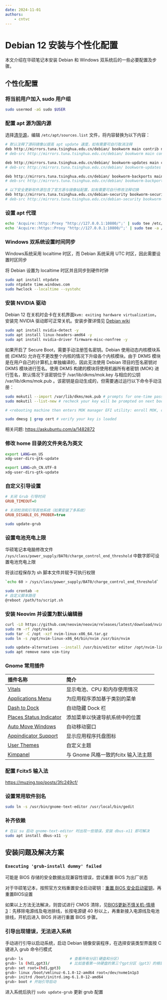 ```yaml
---
date: 2024-11-01 
authors:
    - cntvc
---
```


# Debian 12 安装与个性化配置

<!-- more -->

本文介绍在华硕笔记本安装 Debian 和 Windows 双系统后的一些必要配置及步骤。

## 个性化配置

### 将当前用户加入 sudo 用户组
```bash
sudo usermod -aG sudo $USER
```

### 配置 apt 源为国内源

选择[清华源](https://mirrors.tuna.tsinghua.edu.cn/help/debian/)，编辑 `/etc/apt/sources.list` 文件，将内容替换为以下内容：

```bash
# 默认注释了源码镜像以提高 apt update 速度，如有需要可自行取消注释
deb http://mirrors.tuna.tsinghua.edu.cn/debian/ bookworm main contrib non-free non-free-firmware
# deb-src http://mirrors.tuna.tsinghua.edu.cn/debian/ bookworm main contrib non-free non-free-firmware

deb http://mirrors.tuna.tsinghua.edu.cn/debian/ bookworm-updates main contrib non-free non-free-firmware
# deb-src http://mirrors.tuna.tsinghua.edu.cn/debian/ bookworm-updates main contrib non-free non-free-firmware

deb http://mirrors.tuna.tsinghua.edu.cn/debian/ bookworm-backports main contrib non-free non-free-firmware
# deb-src http://mirrors.tuna.tsinghua.edu.cn/debian/ bookworm-backports main contrib non-free non-free-firmware

# 以下安全更新软件源包含了官方源与镜像站配置，如有需要可自行修改注释切换
deb http://mirrors.tuna.tsinghua.edu.cn/debian-security bookworm-security main contrib non-free non-free-firmware
# deb-src http://mirrors.tuna.tsinghua.edu.cn/debian-security bookworm-security main contrib non-free non-free-firmware
```

### 设置 apt 代理
```bash
echo 'Acquire::http::Proxy "http://127.0.0.1:10800/";' | sudo tee /etc/apt/apt.conf.d/proxy.conf
echo 'Acquire::https::Proxy "http://127.0.0.1:10800/";' | sudo tee -a /etc/apt/apt.conf.d/proxy.conf
```

### Windows 双系统设置时间同步
Windows系统采用 localtime 时区，而 Debian 系统采用 UTC 时区，因此需要设置时区同步

将 Debian 设置为 localtime 时区并且同步到硬件时钟

```bash
sudo apt install ntpdate
sudo ntpdate time.windows.com
sudo hwclock --localtime --systohc
```

### 安装 NVIDIA 驱动

Debian 12 在关机时会卡在关机界面```kvm: exiting hardware virtualization```，安装完 NVIDIA 驱动即可正常关机。安装步骤详情见 [Debian wiki](https://wiki.debian.org/NvidiaGraphicsDrivers)

```bash
sudo apt install nvidia-detect -y
sudo apt install linux-headers-amd64 -y
sudo apt install nvidia-driver firmware-misc-nonfree -y
```

如果开启了 Secure Boot，需要手动注册签名密钥。Debian 使用动态内核模块系统 (DKMS) 允许在不更改整个内核的情况下升级各个内核模块。由于 DKMS 模块是在用户自己的计算机上单独编译的，因此无法使用 Debian 项目的签名密钥对 DKMS 模块进行签名。使用 DKMS 构建的模块将使用机器所有者密钥 (MOK) 进行签名，默认情况下该密钥位于 /var/lib/dkms/mok.key 与相应的公钥 /var/lib/dkms/mok.pub 。该密钥是自动生成的，但需要通过运行以下命令手动注册：

```bash
sudo mokutil --import /var/lib/dkms/mok.pub # prompts for one-time password
sudo mokutil --list-new # recheck your key will be prompted on next boot

# <rebooting machine then enters MOK manager EFI utility: enroll MOK, continue, confirm, enter password, reboot>

sudo dmesg | grep cert # verify your key is loaded
```

相关问题: https://askubuntu.com/a/1482872


### 修改 home 目录的文件夹名为英文
```bash
export LANG=en_US
xdg-user-dirs-gtk-update
```

```bash
export LANG=zh_CN.UTF-8  
xdg-user-dirs-gtk-update
```

### 自定义引导设置


```ini title="/etc/default/grub"
# 关闭 Grub 引导时间
GRUB_TIMEOUT=0

# 关闭检测和引导其他系统（如果安装了多系统）
GRUB_DISABLE_OS_PROBER=true
```

```bash
sudo update-grub
```


### 设置电池充电上限

华硕笔记本电脑修改文件 `/sys/class/power_supply/BAT0/charge_control_end_threshold` 中数字即可设置电池充电上限

将该过程保存为 sh 脚本文件并赋予可执行权限
```bash
`echo 60 > /sys/class/power_supply/BAT0/charge_control_end_threshold`
```

```bash
sudo crontab -e
# 自定义脚本路径
@reboot /path/to/script.sh
```

### 安装 Neovim 并设置为默认编辑器
```bash
curl -LO https://github.com/neovim/neovim/releases/latest/download/nvim-linux-x86_64.tar.gz
sudo rm -rf /opt/nvim
sudo tar -C /opt -xzf nvim-linux-x86_64.tar.gz
sudo ln -s /opt/nvim-linux-x86_64/bin/nvim /usr/bin/nvim

sudo update-alternatives --install /usr/bin/editor editor /opt/nvim-linux-x86_64/bin/nvim 50
sudo apt remove nano vim-tiny
```

### Gnome 常用插件
| 插件名称 | 简介 |
|:---|:---|
| [Vitals](https://extensions.gnome.org/extension/1460/vitals/) | 显示电池、CPU 和内存使用情况 |
| [Applications Menu](https://extensions.gnome.org/extension/6/applications-menu/) | 为应用程序添加基于类别的菜单 |
| [Dash to Dock](https://extensions.gnome.org/extension/307/dash-to-dock/) | 自动隐藏 Dock 栏 |
| [Places Status Indicator](https://extensions.gnome.org/extension/8/places-status-indicator/) | 添加菜单以快速导航系统中的位置 |
| [Auto Move Windows](https://extensions.gnome.org/extension/16/auto-move-windows/) | 自动移动窗口 |
| [Appindicator Support](https://extensions.gnome.org/extension/615/appindicator-support/) | 显示应用程序托盘图标 |
| [User Themes](https://extensions.gnome.org/extension/19/user-themes/) | 自定义主题 |
| [Kimpanel](https://extensions.gnome.org/extension/261/kimpanel/) | 与 Gnome 风格一致的fcitx 输入法主题 |


### 配置 Fcitx5 输入法

https://muzing.top/posts/3fc249cf/

### 设置常用软件别名
```bash
sudo ln -s /usr/bin/gnome-text-editor /usr/local/bin/gedit
```

### 补齐依赖
```bash
# 在以 su 启动 gnome-text-editor 时出现一些错误，安装 dbus-x11 即可解决
sudo apt install dbus-x11 -y
```

## 安装问题及解决方案

### `Executing 'grub-install dummy' failed`

可能是 BIOS 存储的安全数据出现兼容性错误，尝试重置 BIOS 为出厂状态

对于华硕笔记本，按照官方文档重置安全启动密钥：[重置 BIOS 安全启动密钥](https://www.asus.com.cn/support/faq/1047551/)，再重置BIOS设置

如果以上方法无法解决，则尝试进行 CMOS 清除，见[BIOS更新不慎关机-情境3](https://www.asus.com.cn/support/faq/1040405/)：先移除电源线及电池排线，长按电源键 40 秒以上，再重新接入电源线及电池排线，开机后进入 BIOS 并进行重置 BIOS 步骤。

### 引导出现错误，无法进入系统

手动进行引导以启动系统，启动 Debian 镜像安装程序，在选择安装类型界面按 C 键进入 grub 命令行模式

```bash
grub> ls                     # 查看所有分区(硬盘和分区)
grub> ls (hd1,gpt3)/         # 比如查看第一块硬盘的第三个gpt分区（gpt3）的根目录
grub> set root=(hd1,gpt3)
grub> linux /boot/vmlinuz-6.1.0-12-amd64 root=/dev/nvme1n1p3
grub> initrd /boot/initrd.img-6.1.0-12-amd64
grub> boot # 开始引导启动
```
进入系统后执行 ```sudo update-grub``` 更新 grub 配置
